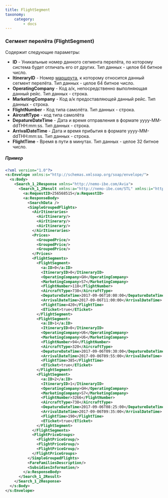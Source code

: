 ```yaml
---
title: FlightSegment
taxonomy:
    category:
        - docs
---
```


### Сегмент перелёта (FlightSegment)

Содержит следующие параметры:

-   **ID** - Уникальные номер данного сегмента перелёта, по которому система будет отличать его от других. Тип данных - целое 64 битное число.
-   **ItineraryID** - Номер [маршрута](/avia/grouping/airitinerary), к которому относится данный сегмент перелёта. Тип данных - целое 64 битное число.
-   **OperatingCompany** - Код а/к, непосредственно выполняющая данный рейс. Тип данных - строка.
-   **MarketingCompany** - Код а/к предоставляющей данный рейс. Тип данных - строка.
-   **FlightNumber** - Код типа самолёта. Тип данных - строка.
-   **AircraftType** - код типа самолёта
-   **DepatureDateTime** - Дата и время отправления в формате yyyy-MM-ddTHH:mm:ss. Тип данных - строка.
-   **ArrivalDateTime** - Дата и время прибытия в формате yyyy-MM-ddTHH:mm:ss. Тип данных - строка.
-   **FlightTime** - Время в пути в минутах. Тип данных - целое 32 битное число.

##### Пример

```xml
<?xml version="1.0"?>
<s:Envelope xmlns:s="http://schemas.xmlsoap.org/soap/envelope/">
  <s:Body>
    <Search_1_2Response xmlns="http://nemo-ibe.com/Avia">
      <Search_1_2Result xmlns:a="http://nemo-ibe.com/STL" xmlns:i="http://www.w3.org/2001/XMLSchema-instance">
        <a:RequestID>256568515</a:RequestID>
        <a:ResponseBody>
          <SearchData />
          <SimpleGroupedFlights>
            <AirItineraries>
              <AirItinerary/>
              <AirItinerary/>
              <AirItinerary/>
            </AirItineraries>
            <Prices>
              <GroupedPrice/>
              <GroupedPrice/>
              <GroupedPrice/>
            </Prices>
            <FlightSegments>
              <FlightSegment>
                <a:ID>0</a:ID>
                <ItineraryID>0</ItineraryID>
                <OperatingCompany>GH</OperatingCompany>
                <MarketingCompany>S7</MarketingCompany>
                <FlightNumber>118</FlightNumber>
                <AircraftType>738</AircraftType>
                <DepatureDateTime>2017-09-06T10:00:00</DepatureDateTime>
                <ArrivalDateTime>2017-09-06T11:00:00</ArrivalDateTime>
                <FlightTime>420</FlightTime>
                <ETicket>true</ETicket>
              </FlightSegment>
              <FlightSegment>
                <a:ID>1</a:ID>
                <ItineraryID>0</ItineraryID>
                <OperatingCompany>U6</OperatingCompany>
                <MarketingCompany>U6</MarketingCompany>
                <FlightNumber>94</FlightNumber>
                <AircraftType>320</AircraftType>
                <DepatureDateTime>2017-09-06T09:30:00</DepatureDateTime>
                <ArrivalDateTime>2017-09-06T09:55:00</ArrivalDateTime>
                <FlightTime>385</FlightTime>
                <ETicket>true</ETicket>
              </FlightSegment>
              <FlightSegment>
                <a:ID>2</a:ID>
                <ItineraryID>1</ItineraryID>
                <OperatingCompany>GH</OperatingCompany>
                <MarketingCompany>S7</MarketingCompany>
                <FlightNumber>3266</FlightNumber>
                <AircraftType>738</AircraftType>
                <DepatureDateTime>2017-09-06T08:25:00</DepatureDateTime>
                <ArrivalDateTime>2017-09-06T09:35:00</ArrivalDateTime>
                <FlightTime>190</FlightTime>
                <ETicket>true</ETicket>
              </FlightSegment>
            </FlightSegments>
            <FlightPriceGroups>
              <FlightPriceGroup/>
              <FlightPriceGroup/>
              <FlightPriceGroup/>
            </FlightPriceGroups>
          </SimpleGroupedFlights>
          <FareFamiliesDescription/>
          <SubsidiesInformation/>
        </a:ResponseBody>
      </Search_1_2Result>
    </Search_1_2Response>
  </s:Body>
</s:Envelope>
```
